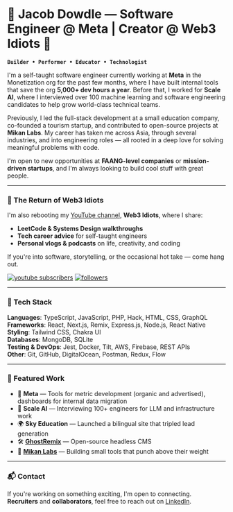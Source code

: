 # 🛫 Jacob Dowdle — Software Engineer @ Meta | Creator @ Web3 Idiots 🛬

**`Builder • Performer • Educator • Technologist `**

I'm a self-taught software engineer currently working at **Meta** in the Monetization org for the past few months, where I have built internal tools that save the org **5,000+ dev hours a year**. Before that, I worked for **Scale AI**, where I interviewed over 100 machine learning and software engineering candidates to help grow world-class technical teams.

Previously, I led the full-stack development at a small education company, co-founded a tourism startup, and contributed to open-source projects at **Mikan Labs**. My career has taken me across Asia, through several industries, and into engineering roles — all rooted in a deep love for solving meaningful problems with code.

I'm open to new opportunities at **FAANG-level companies** or **mission-driven startups**, and I'm always looking to build cool stuff with great people.

---

### 🎥 The Return of **Web3 Idiots**

I'm also rebooting my [YouTube channel](https://www.youtube.com/@web3idiots?sub_confirmation=1), **Web3 Idiots**, where I share:

- **LeetCode & Systems Design walkthroughs**
- **Tech career advice** for self-taught engineers
- **Personal vlogs & podcasts** on life, creativity, and coding

If you're into software, storytelling, or the occasional hot take — come hang out.

   <p align="left">
      <a href="https://www.youtube.com/@web3idiots?sub_confirmation=1">
         <img alt="youtube subscribers" title="Subscribe to my YouTube channel" src="https://custom-icon-badges.demolab.com/youtube/channel/subscribers/UCscaDB5Sgar2CBc-hcx211w?color=%23E05D44&label=SUBSCRIBE&logo=video&logoColor=white&style=for-the-badge&labelColor=CE4630"/></a> 
      <a href="https://github.com/jakovid?tab=followers">
         <img alt="followers" title="Follow me on Github" src="https://custom-icon-badges.demolab.com/github/followers/jakovid?color=236ad3&labelColor=1155ba&style=for-the-badge&logo=person-add&label=Follow&logoColor=white"/></a>
      
   </p>

---

### 🧰 Tech Stack

**Languages**: TypeScript, JavaScript, PHP, Hack, HTML, CSS, GraphQL  
**Frameworks**: React, Next.js, Remix, Express.js, Node.js, React Native  
**Styling**: Tailwind CSS, Chakra UI  
**Databases**: MongoDB, SQLite  
**Testing & DevOps**: Jest, Docker, Tilt, AWS, Firebase, REST APIs  
**Other**: Git, GitHub, DigitalOcean, Postman, Redux, Flow

---

### 📌 Featured Work

- 🧪 **Meta** — Tools for metric development (organic and advertised), dashboards for internal data migration  
- 🤖 **Scale AI** — Interviewing 100+ engineers for LLM and infrastructure work  
- 🌍 **Sky Education** — Launched a bilingual site that tripled lead generation  
- 🛠️ **[GhostRemix](https://ghostremix.com)** — Open-source headless CMS  
- 🍊 **[Mikan Labs](https://github.com/mikan-labs)** — Building small tools that punch above their weight

---

### 📬 Contact

If you're working on something exciting, I'm open to connecting.  
**Recruiters** and **collaborators**, feel free to reach out on [LinkedIn](https://www.linkedin.com/in/jacobdowdle/).

[youtube]: https://www.youtube.com/@web3idiots
